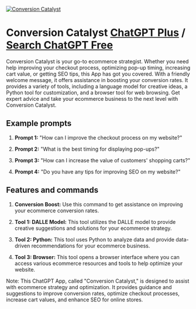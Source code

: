 
[![Conversion Catalyst](https://files.oaiusercontent.com/file-jDXgTO7surnXADFJMal4j2XK?se=2123-10-16T10%3A11%3A28Z&sp=r&sv=2021-08-06&sr=b&rscc=max-age%3D31536000%2C%20immutable&rscd=attachment%3B%20filename%3D5bb64388-9f35-4da3-90cc-4910fc32691a.png&sig=xqbHJpRDulSMDO0LjiERfoAgep6rMdrzDyhocWuGNF4%3D)](https://chat.openai.com/g/g-uIHMuxcwr-conversion-catalyst)

# Conversion Catalyst [ChatGPT Plus](https://chat.openai.com/g/g-uIHMuxcwr-conversion-catalyst) / [Search ChatGPT Free](https://gptcall.net/index.html#/?search=Conversion%20Catalyst)

Conversion Catalyst is your go-to ecommerce strategist. Whether you need help improving your checkout process, optimizing pop-up timing, increasing cart value, or getting SEO tips, this App has got you covered. With a friendly welcome message, it offers assistance in boosting your conversion rates. It provides a variety of tools, including a language model for creative ideas, a Python tool for customization, and a browser tool for web browsing. Get expert advice and take your ecommerce business to the next level with Conversion Catalyst.

## Example prompts

1. **Prompt 1:** "How can I improve the checkout process on my website?"

2. **Prompt 2:** "What is the best timing for displaying pop-ups?"

3. **Prompt 3:** "How can I increase the value of customers' shopping carts?"

4. **Prompt 4:** "Do you have any tips for improving SEO on my website?"

## Features and commands

1. **Conversion Boost:** Use this command to get assistance on improving your ecommerce conversion rates.

2. **Tool 1: DALLE Model:** This tool utilizes the DALLE model to provide creative suggestions and solutions for your ecommerce strategy.

3. **Tool 2: Python:** This tool uses Python to analyze data and provide data-driven recommendations for your ecommerce business.

4. **Tool 3: Browser:** This tool opens a browser interface where you can access various ecommerce resources and tools to help optimize your website.

Note: This ChatGPT App, called "Conversion Catalyst," is designed to assist with ecommerce strategy and optimization. It provides guidance and suggestions to improve conversion rates, optimize checkout processes, increase cart values, and enhance SEO for online stores.


